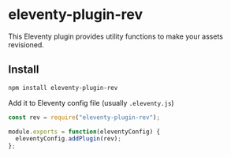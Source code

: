 # eleventy-plugin-rev

This Eleventy plugin provides utility functions to make your assets revisioned.

## Install

```bash
npm install eleventy-plugin-rev
```

Add it to Eleventy config file (usually `.eleventy.js`)
```JavaScript
const rev = require("eleventy-plugin-rev");

module.exports = function(eleventyConfig) {
  eleventyConfig.addPlugin(rev);
};
```
